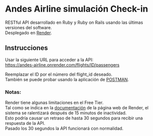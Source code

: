 # Andes Airline simulación Check-in
RESTful API desarrollado en Ruby y Ruby on Rails usando las últimas versiones del software.<br>
Desplegado en [Render](https://render.com/).

## Instrucciones
Usar la siguiente URL para acceder a la API:<br>
https://andes-airline.onrender.com/flights/ID/passengers

Reemplazar el ID por el número del flight_id deseado.<br>
También se puede probar usando la aplicación de [POSTMAN](https://www.postman.com/).

### Notas:
Render tiene algunas limitaciones en el Free Tier.<br>
Tal como se indica en la [documentación](https://render.com/docs/free#free-web-services) de la página web de Render, el sistema se ralentizará después de 15 minutos de inactividad.<br>
Esto podría causar un retraso de hasta 30 segundos para recibir una respuesta de la API.<br>
Pasado los 30 segundos la API funcionará con normalidad.<br>
